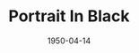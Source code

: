 ---
title: Portrait In Black
date: 1950-04-14
closing_date: 1950-04-22
layout: productions
playbill:
Theatre: Theatre Jacksonville
Venue: Little Theatre
cast:
- Blake Richie: Hobson Blackmon
- Cob O'Brien: George Durney
- Dr. Philip Graham: Lewis Magee
- Gracie McPhee: Jan Heebner
- Peter Talbot: Dick Parks
- Rupert Marlowe: Jay Harder
- Tanis Talbot: Mary Keen Thorton
- Winifred Talbot: Yvonne Peairs
crew:
- Director: Paul E. Geisenhof
- Book Holder: Bryant Simms
- Light Controls: L.J. Gift
- Make-up Assistant:
  - Jocelyn Brown
  - Cornelia Sheftall
  - Laurel Barton
  - Jewell Slappey
  - Louise Peairs
  - Toby Nussbaum
  - Richard Kaszner
- Make-up Chairman: Jane Porter
- Properties Chairman: Margaret Lafferty
- Property Assistant:
  - Sue Miller
  - Jane Roberson
- Scene construction:
  - David Salter
  - William Gibbs
  - Richard Kaszner
  - Larry Zell
  - L.J. Gift
  - Margaret Gift
  - Vivian Salter
- Scene Painting:
  - Maudie LeBrun
  - William Gibbs
  - David Salter
  - Elmo Lehman
- Set and Lighting Design: Duke LeBrun
- "Stage D\xE9cor":
  - Hobson Blackmon
  - Jay Harder
- Stage Manager: Suzanne Pallister
- Theatre-front and Lobby Posters: Jim White
- Wardrobe Assistant:
  - Ann Pafford Welch
  - Polly Clendenning
  - Jewett Ashley
  - Louise Peairs
  - Karen O'Shaughnessy
  - Helen List
  - Margaret Fairweather
  - Vonnie Patton
  - Larry Zell
  - Mildred Thomas
- Wardrobe Coordinator: Madelon Geisenhof
- Wardrobe Mistress: Eula Mae Snow
orchestra:
external_links:
---